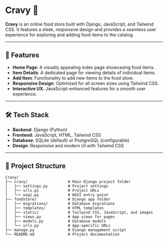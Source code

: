 # Cravy 🍴

**Cravy** is an online food store built with Django, JavaScript, and Tailwind CSS. It features a sleek, responsive design and provides a seamless user experience for exploring and adding food items to the catalog.

---

## 🚀 Features
- **Home Page**: A visually appealing index page showcasing food items.
- **Item Details**: A dedicated page for viewing details of individual items.
- **Add Item**: Functionality to add new items to the food store.
- **Responsive Design**: Optimized for all screen sizes using Tailwind CSS.
- **Interactive UX**: JavaScript-enhanced features for a smooth user experience.

---

## 🛠️ Tech Stack
- **Backend**: Django (Python)
- **Frontend**: JavaScript, HTML, Tailwind CSS
- **Database**: SQLite (default) or PostgreSQL (configurable)
- **Design**: Responsive and modern UI with Tailwind CSS

---

## 📂 Project Structure
```plaintext
Cravy/
├── cravy/                  # Main Django project folder
│   ├── settings.py         # Project settings
│   ├── urls.py             # Project URLs
│   └── wsgi.py             # WSGI entry point
├── foodstore/              # Django app folder
│   ├── migrations/         # Database migrations
│   ├── templates/          # HTML templates
│   ├── static/             # Tailwind CSS, JavaScript, and images
│   ├── views.py            # App views for pages
│   ├── models.py           # Database models
│   └── urls.py             # App-specific URLs
├── manage.py               # Django management script
└── README.md               # Project documentation
```
